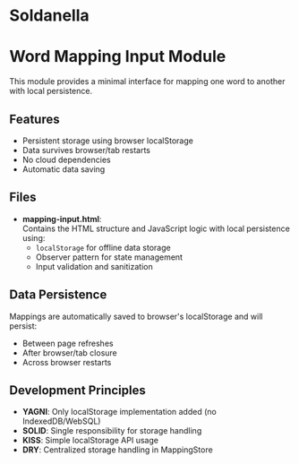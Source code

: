 # Soldanella

# Word Mapping Input Module

This module provides a minimal interface for mapping one word to another with local persistence.

## Features
- Persistent storage using browser localStorage
- Data survives browser/tab restarts
- No cloud dependencies
- Automatic data saving

## Files

- **mapping-input.html**:  
  Contains the HTML structure and JavaScript logic with local persistence using:
  - `localStorage` for offline data storage
  - Observer pattern for state management
  - Input validation and sanitization

## Data Persistence
Mappings are automatically saved to browser's localStorage and will persist:
- Between page refreshes
- After browser/tab closure
- Across browser restarts

## Development Principles
- **YAGNI**: Only localStorage implementation added (no IndexedDB/WebSQL)
- **SOLID**: Single responsibility for storage handling
- **KISS**: Simple localStorage API usage
- **DRY**: Centralized storage handling in MappingStore